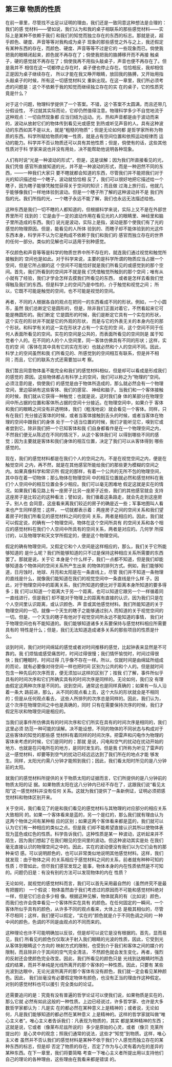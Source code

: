 ## 第三章 物质的性质

在前一章里，尽管找不出足以证明的理由，我们还是一致同意这种想法是合理的：我们的感
觉材料——譬如说，我们认为和我的桌子相联系的那些感觉材料——实际上是某种不依赖于我们
和我们的知觉而独立存在的东西的标志。那就是说，超乎颜色、硬度、声音等等对我构成为桌子
现象的那些感觉之外与之上，我还假定有某种东西的存在，而颜色、硬度、声音等等不过是它的
一些现象而已。倘使我把我的眼睛闭起来，颜色就不再存在了；倘使我把我的胳膊移开而不再接
触桌子，硬的感觉就不再存在了；倘使我再不用指头敲桌子，声音也便不再存在了。但是我并不
相信在这一切都停止存在时，桌子便也停止存在。恰恰相反，我却相信正是因为桌子继续存在，
所以才能在我又睁开眼睛，放回我的胳膊，又开始用指头敲桌子的时候，所有这一切感觉材料又
重新出现。在这一章里，我们所必须考虑的问题是：这个不依赖于我的知觉而继续独立存在的实
在的桌子，它的性质究竟是什么？

对于这个问题，物理科学提供了一个答案。不错，这个答案不太圆满，而且还带几分假设性，
不过就其实际而论，它却仍然值得注意。物理科学多少不自觉地流于这种观点：一切自然现象都
应当归结为运动。光、热和声音都是由于波动而来的，波动从放射它们的物体传到看见光或感觉
到热或听见声音的人。具有这种波动的东西如其不是以太，就是“粗糙的物质”；但是无论如何都
是哲学家所称为物质的东西。科学所赋给物质的唯一性质，就是占有空间位置和依照运动规律而
运动的能力。科学并不否认物质还可以具有其他性质；但是，倘使有的话，这些其他性质对于科
学家来说也并没有用处，决不能帮助他说明各种现象。

人们有时说“光是一种波动的形式”，但是，这是误解；因为我们所直接看见的光，我们凭借
感官所直接知道的光，并不是一种波动的形式，而是一种迥然不同的东西，——一种我们大家只
要不瞎就都会知道的东西，尽管我们并不能把我们对于光的知识描述给一个瞎子。波动就恰恰相
反了，我们可以很好地把它描述给一个瞎子，因为瞎子能够凭触觉获得关于空间的知识；而且做
过海上旅行后，他就几乎能够像我们一样地体验到波动。但是一个瞎子所了解的这种波动并不是
我们所指的光。我们所指的光，一个瞎子永远不能了解，我们也永远无法描述给他。

这种东西是我们一切不瞎的人都知道的，但根据科学来说，实际上又不是在外部世界里所可
找到的：它是由于一定的波动作用在看见光的人的眼睛里、神经里和脑子里所造成的东西。我们
说光是波动，实际上是指，波动是那个使我们有了光的感觉的物理原因。但是，能看见的人所体
验到的、而瞎子却不能体验到的光这件东西本身，科学并不认为它是构成不依赖于我们和我们的
感官而独立存在的世界的任何一部分。类似的见解也可以适用于别种感觉。

不仅颜色和声音等等是科学的物质世界中所不存在的，就连我们通过视觉和触觉所接触到的
空间也是如此。对于科学来说，主要的是科学所谓的物质应当占据一个空间，但是它所占据的这
个空间不可能恰好就是我们所看见的或感觉到的那个空间。首先，我们所看到的空间并不就是我
们凭借触觉所触到的那个空间；唯有从小就有了经验，我们才学会怎样去摸我们所看见的东西，
或者是怎样去看我们觉得触及我们的东西。但是科学上的空间乃是中性的，介于触觉和视觉之间；
所以，它既不可能是触觉的空间，也不可能是视觉的空间。

再者，不同的人根据各自的观点在把同一的东西看成不同的形状。例如，一个小圆币，虽然
我们总断定它是圆形的，但是，除非我们正面对着它，不然看起来它可能是椭圆形的。我们断定
它是圆形的时候，我们是断定它具有一个实在的形状，这个实在的形状并不就是它的外观的形状，
而是与它的外表无关的本身内在的那个形状。和科学有关的这一实在形状才占有一个实在的空
间，这个空间不同于任何人表面所看见的空间。实在的空间是公共的，而表面所看见的空间则是
属于知觉者个人的。在不同的人的个人空间里，同一客体仿佛具有不同的形状；这样，实在的空
间（客体在其中具有它的实在形状）也就必然和个人的空间不同。因此，科学上的空间虽然和我
们所看见的、所感觉到的空间相互有联系，但是并不相同；而且，它们的联系方式还需要加以考
察。

我们暂且同意物体虽不能完全和我们的感觉材料相似，但是却可以看成是形成我们的感觉的
原因。这些物体都占有科学上的空间，我们可以称之为“物理的”空间。必须注意的是，倘使我们
的感觉是由于物体所造成的，那么就必然会有一个物理空间，里边容纳有这些客体、我们的感官、
神经和脑子。当我们和一个客体接触的时候，我们就从它获得一种触觉；也就是说，这时我们身
体的某部分在物理空间中所占据的位置和客体所占据的空间十分接近。在物理空间中，如果介于
客体和我们的眼睛之间没有非透明体，我们（粗浅地说）就会看见一个客体。同样，只有在我们
充分接近客体的时候，或者当客体接触到舌头的时候，或者当客体在物理的空间中跟我们的身体
处于一个适当位置的时候，我们才能听见它，嗅到它或者尝到它。除非我们把一个已知客体和我
们自身都看作是在一个物理空间之内，不然我们便无从陈述在不同的情况下，从这个客体我们可
以得到哪些不同的感觉；因为主要就是客体和我们身体的相互位置，决定了我们可以从客体得到
哪些感觉的。

现在，我们的感觉材料都是在我们个人的空间之内，不是在视觉空间之内，便是在触觉空间
之内，再不然，就是在其他感官所能给我们的那些更为模糊的空间之内。如果真像科学和常识所
假定的那样，有着一个公共的无所不包的物理空间，其中存在着一切物体；那么物体在物理空间
中的相互位置就必然和感觉材料在我们个人空间中的相互位置会多少相应。我们可以毫无困难地
假定这就是实在的情况。如果我们看见路上有一座房子比另一座房子近些，我们的其他感官就会
支持这座房子是比较近的这种看法；譬如说，我们循着这条路走，就会先走到这座房子。别人也
会同意，这座看来离我们较近的房子的确是近一些；军事地图叫人看来也产生同样感觉；这样，
一切就都表示着：两座房子之间的空间关系和我们望着房子时我们所看见的感觉材料之间的空间
关系，两者是相应的。因此，我们就可以假定说，的确有一个物理空间，物体在这个空间所具有
的空间关系和各个相应的感觉材料在我们个人空间中所具有的空间关系，两者是对应的。几何学
所探讨的，以及物理学和天文学所假定的，便是这个物理空间。

假定的确有物理空间，又假定它和个人空间是这样相应的，那么，我们关于它所能够知道的
是什么呢？我们所能够知道的只不过是保持这种相应关系所需要的东西罢了。那就是说，关于它
本身是个什么样子，我们一点都不知道，但是我们却能够知道各个物体间的空间关系所产生出来
的物体的排列方式。例如，我们能够知道，日月蚀时，地球、月亮和太阳是在一条直线上，尽管
我们并不知道一条物理的直线是什么，就像我们能知道在我们的视觉空间中一条直线是什么样
子。因此，对于物理空间中的距离关系，我们所知道的便比对于距离本身所知道的要多得多；我
们可以知道一个距离大于另一个距离，也可以知道它跟另一个一样循着同一直线进行，但是我们
却不能对于物理上的距离有直接的认识，因为我们只是在个人空间里认识距离，或认识颜色、声
音或其他感觉材料。我们所能知道的关于物理空间的一切，就像一个天生的瞎子之能够通过别人
而知道的关于视觉空间的一切。但是，一个天生的瞎子有他对于视觉空间所永远不能知道的事情，
我们对于物理空间也有不能知道的。我们能够知道诸多关系要保持与感觉材料相应所需要具有的
特性是什么；但是，我们无法知道造成诸多关系的那些项目的性质是什么。

谈到时间，我们对时间绵延的感觉或者对时间推移的感觉，比起钟表来显然是不可靠的。我
们烦恼或感受痛苦时，时间过得很慢；我们情怀愉悦时，时间过得很快；我们睡眠时，时间过得
几乎像不存在一样。所以，仅就时间是由绵延所组成的而论，就有必要像对待空间一样也把时间
区别为公共的和个人的。但是就时间包含一种先后的次序而言，便无须加以这样的区别了；按我
们了解，事件所似乎具有的时间次序和它们所确实具有的时间次序是同样的。无论如何，我们没
有理由假定这两种次序是不同的。说到空间，通常这也是同样真确的；如果有一队人沿着一条大
路前进，那么，从不同的观点看上去，这个大队的形状就会是不相同的；但是从任何观点看去，
这些人所排列的次序总是同样的。因此，我们认为，这个次序在物理空间之中也是真确的，同时
只有在需要保持次序的时候，我们才假定形状和物理空间是相应的。

当我们说事件所仿佛具有的时间次序和它们所实在具有的时间次序是相同的，我们这里必须
防范一种可能的误解。决不能设想，不同的物体的不同状态与构成对于这些客体的知觉的那些感
觉材料有着同样的时间次序。把雷声和闪电作为物理的客体来考虑的时候，它们是同时的；那就
是说，闪电和空气的扰动在扰动开始的地方、也就是在闪电所在的地方，是同时发生的。但是我
们所称为听见了雷声的这一感觉材料，却要等到空气的扰动已经远远达到了我们所在的地点才能
够发生。同样，太阳光约需八分钟才能照到我们；因此，我们看太阳时所见的是八分钟前的太阳。

就我们的感觉材料所提供的关于物质太阳的证据而言，它们所提供的是八分钟前的物质太阳的证
据。如果物质太阳在这八分钟内已经不存在了，这跟我们说“看见太阳”这一感觉材料并没有任何
关系。这就为我们提供了一条新例证，证明必须把感觉材料和物体区别开来。

关于空间，我们看见了的是和我们看见的感觉材料与其物理的对应部分的相应关系大致相同
的。如果一个客体看来是蓝的，另一个是红的，那么我们就有理由认为这两个物体之间有某种相
应的区别；如果这两个客体看来都是蓝的，我们就可以认为它们有一种相应的类似之点。但是我
们却不能希望直接认识其所以使物体表现为蓝色或红色的性质。科学告诉我们，这种性质是某一
种波动，这听起来并不陌生，因为我们想起了在我们眼见的空间里的波动。但这种波动其实是处
在我们毫无直接认识的物理空间之中的。因此，实在的波动便没有我们以为它们会有的那种亲切
感。可以说明颜色的，也可以非常类似地说明其他感觉材料。这样，我们就发现：由于物体之间
的关系相应于感觉材料之间的关系，前者就有种种可知的性质；尽管如此，但尽我们感官发现之
能事，物体本身的内在性质依然是不可知的。问题仍旧是：有没有别的方法可以发现物体的内在
性质？

无论如何，就视觉的感觉材料而言，我们可以首先采用最自然的（虽然终究不是最有把握的）
一个假说：物体虽然由于我们考虑过的原因而不可能和感觉材料绝对一样，但是它们总会多少相
像。根据这种见解，物体就真的有（比如说）颜色，而我们也许会侥幸看见一个客体所实在具有
的颜色。在任何固定的一瞬间，一个客体所似乎具有的颜色，从许多不同的观点看来，大体上总
是极其相似的，尽管不尽相同；这样，我们便可以假定，“实在的”颜色就是介于不同色调之间的
一种中间的颜色，色调的不同是由观点的不同而来的。

这种理论也许不可能明确加以反驳，但是却可以说它是没有根据的。首先，显而易见，我们
所看见的颜色仅仅取决于射入我们眼睛的光波的性质，因此，它受到光从客体到眼睛这个方向的
映射方式的限制，也受到介于我们和客体之间的媒介的限制，而且除非介于其间的空气完全清洁，
不然颜色就会发生变化，再者，强烈的反射还会使颜色完全改变。因此，我们所看见的颜色只是
光线到达眼睛时所造成的结果，而并不单纯是光线所离开的那个客体的一种性质。因此，只要有
某些光波到达眼中，无论光波所离开的那个客体有没有颜色，我们就一定会看见某种颜色。因此，
我们丝毫没有必要假定物体有颜色，也没有正当的理由作这种假定。对别的感觉材料也可以援引
完全类似的论证。

还需要追问的是：究竟有没有普遍的哲学论证可以使我们说，如果物质是实在的，那么它就
必然有如此这般的一种性质。上边已经说过，许多哲学家、也许是大多数哲学家都认为：凡是实
在的都必然在某种意义上是精神的；或者说，无论如何，凡是我们能够知道的都必然在某种意义
上是精神的。这样的哲学家就叫做“唯心主义者”。唯心主义者告诉我们：凡表现为物质的，其实
都是某种精神的东西；这就是说，它或者（像莱布尼兹所说的）多少是原始的心灵，或者（像贝
克莱所提出的）是心灵中的观念；照我们通常的说法，这些才“知觉”到物质。这样，唯心主义者
虽然并不否认我们的感觉材料是某种不依于我们个人感觉而独立存在的某种东西的标志，但是却
否定了物质的存在，否定了作为与心灵有着内在的差异的某种东西。在下一章里，我们将要简略
考查一下唯心主义者所提出用以支持他们自己的理论的各种理由，这些理由在我看来都是错误
的。


